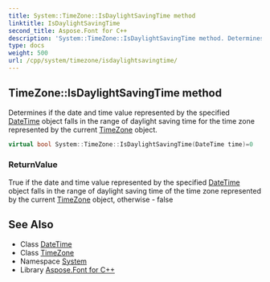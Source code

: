 ```yaml
---
title: System::TimeZone::IsDaylightSavingTime method
linktitle: IsDaylightSavingTime
second_title: Aspose.Font for C++
description: 'System::TimeZone::IsDaylightSavingTime method. Determines if the date and time value represented by the specified DateTime object falls in the range of daylight saving time for the time zone represented by the current TimeZone object in C++.'
type: docs
weight: 500
url: /cpp/system/timezone/isdaylightsavingtime/
---
```

## TimeZone::IsDaylightSavingTime method


Determines if the date and time value represented by the specified [DateTime](../../datetime/) object falls in the range of daylight saving time for the time zone represented by the current [TimeZone](../) object.

```cpp
virtual bool System::TimeZone::IsDaylightSavingTime(DateTime time)=0
```


### ReturnValue

True if the date and time value represented by the specified [DateTime](../../datetime/) object falls in the range of daylight saving time of the time zone represented by the current [TimeZone](../) object, otherwise - false

## See Also

* Class [DateTime](../../datetime/)
* Class [TimeZone](../)
* Namespace [System](../../)
* Library [Aspose.Font for C++](../../../)
